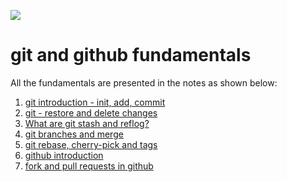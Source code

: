 ![](https://www.fullstackpython.com/img/logos/git.png)

# git and github fundamentals

All the fundamentals are presented in the notes as shown below:

1. [git introduction - init, add, commit](1.%20notes%20-%20git%20basic%20part%201.md)
2. [git - restore and delete changes](2.%20notes%20-git%20basic%20part%202.md)
3. [What are git stash and reflog?](3.%20git%20advanced%20-%20stash%20and%20reflog.md)
4. [git branches and merge](4.%20git%20advanced-branches%20%26%20merge.md)
5. [git rebase, cherry-pick and tags](5.%20git%20rebase%2C%20cherry-pick%20and%20tags.md)
6. [github introduction](6.%20github%20introduction.md)
7. [fork and pull requests in github](7.%20github%20contribution.md)